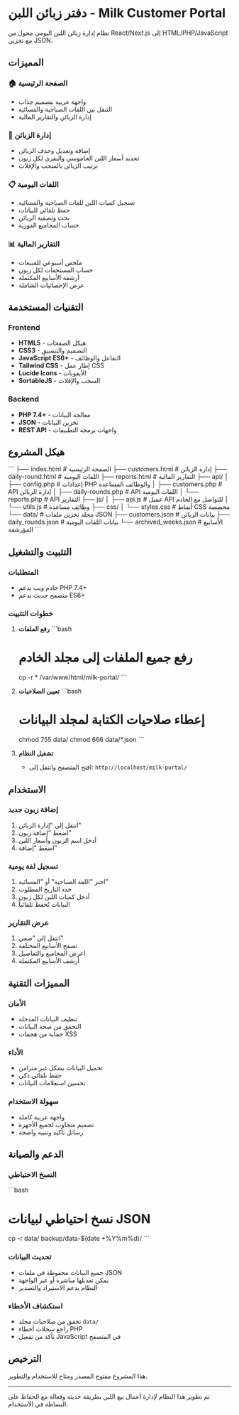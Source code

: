 # دفتر زبائن اللبن - Milk Customer Portal

نظام إدارة زبائن اللبن اليومي محول من React/Next.js إلى HTML/PHP/JavaScript مع تخزين JSON.

## المميزات

### 🏠 الصفحة الرئيسية
- واجهة عربية بتصميم جذاب
- التنقل بين اللفات الصباحية والمسائية
- إدارة الزبائن والتقارير المالية

### 👥 إدارة الزبائن
- إضافة وتعديل وحذف الزبائن
- تحديد أسعار اللبن الجاموسي والبقري لكل زبون
- ترتيب الزبائن بالسحب والإفلات

### 📋 اللفات اليومية
- تسجيل كميات اللبن للفات الصباحية والمسائية
- حفظ تلقائي للبيانات
- بحث وتصفية الزبائن
- حساب المجاميع الفورية

### 📊 التقارير المالية
- ملخص أسبوعي للمبيعات
- حساب المستحقات لكل زبون
- أرشفة الأسابيع المكتملة
- عرض الإحصائيات الشاملة

## التقنيات المستخدمة

### Frontend
- **HTML5** - هيكل الصفحات
- **CSS3** - التصميم والتنسيق
- **JavaScript ES6+** - التفاعل والوظائف
- **Tailwind CSS** - إطار عمل CSS
- **Lucide Icons** - الأيقونات
- **SortableJS** - السحب والإفلات

### Backend
- **PHP 7.4+** - معالجة البيانات
- **JSON** - تخزين البيانات
- **REST API** - واجهات برمجة التطبيقات

## هيكل المشروع

\`\`\`
├── index.html              # الصفحة الرئيسية
├── customers.html          # إدارة الزبائن
├── daily-round.html        # اللفات اليومية
├── reports.html            # التقارير المالية
├── api/
│   ├── config.php          # إعدادات PHP والوظائف المساعدة
│   ├── customers.php       # API إدارة الزبائن
│   ├── daily-rounds.php    # API اللفات اليومية
│   └── reports.php         # API التقارير
├── js/
│   ├── api.js              # عميل API للتواصل مع الخادم
│   └── utils.js            # وظائف مساعدة
├── css/
│   └── styles.css          # أنماط CSS مخصصة
└── data/                   # مجلد تخزين ملفات JSON
    ├── customers.json      # بيانات الزبائن
    ├── daily_rounds.json   # بيانات اللفات اليومية
    └── archived_weeks.json # الأسابيع المؤرشفة
\`\`\`

## التثبيت والتشغيل

### المتطلبات
- خادم ويب يدعم PHP 7.4+
- متصفح حديث يدعم ES6+

### خطوات التثبيت

1. **رفع الملفات**
   \`\`\`bash
   # رفع جميع الملفات إلى مجلد الخادم
   cp -r * /var/www/html/milk-portal/
   \`\`\`

2. **تعيين الصلاحيات**
   \`\`\`bash
   # إعطاء صلاحيات الكتابة لمجلد البيانات
   chmod 755 data/
   chmod 666 data/*.json
   \`\`\`

3. **تشغيل النظام**
   - افتح المتصفح وانتقل إلى: `http://localhost/milk-portal/`

## الاستخدام

### إضافة زبون جديد
1. انتقل إلى "إدارة الزبائن"
2. اضغط "إضافة زبون"
3. أدخل اسم الزبون وأسعار اللبن
4. اضغط "إضافة"

### تسجيل لفة يومية
1. اختر "اللفة الصباحية" أو "المسائية"
2. حدد التاريخ المطلوب
3. أدخل كميات اللبن لكل زبون
4. البيانات تُحفظ تلقائياً

### عرض التقارير
1. انتقل إلى "صفي"
2. تصفح الأسابيع المختلفة
3. اعرض المجاميع والتفاصيل
4. أرشف الأسابيع المكتملة

## المميزات التقنية

### الأمان
- تنظيف البيانات المدخلة
- التحقق من صحة البيانات
- حماية من هجمات XSS

### الأداء
- تحميل البيانات بشكل غير متزامن
- حفظ تلقائي ذكي
- تحسين استعلامات البيانات

### سهولة الاستخدام
- واجهة عربية كاملة
- تصميم متجاوب لجميع الأجهزة
- رسائل تأكيد وتنبيه واضحة

## الدعم والصيانة

### النسخ الاحتياطي
\`\`\`bash
# نسخ احتياطي لبيانات JSON
cp -r data/ backup/data-$(date +%Y%m%d)/
\`\`\`

### تحديث البيانات
- جميع البيانات محفوظة في ملفات JSON
- يمكن تعديلها مباشرة أو عبر الواجهة
- النظام يدعم الاستيراد والتصدير

### استكشاف الأخطاء
- تحقق من صلاحيات مجلد `data/`
- راجع سجلات أخطاء PHP
- تأكد من تفعيل JavaScript في المتصفح

## الترخيص

هذا المشروع مفتوح المصدر ومتاح للاستخدام والتطوير.

---

تم تطوير هذا النظام لإدارة أعمال بيع اللبن بطريقة حديثة وفعالة مع الحفاظ على البساطة في الاستخدام.
